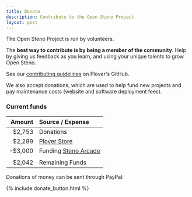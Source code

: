 ```yaml
---
title: Donate
description: Contribute to the Open Steno Project
layout: post
---
```


The Open Steno Project is run by volunteers.

The **best way to contribute is by being a member of the community**. Help by giving us feedback as you learn, and using your unique talents to grow Open Steno.

See our [contributing guidelines](https://github.com/openstenoproject/plover#contributing) on Plover's GitHub.

We also accept donations, which are used to help fund new projects and pay maintenance costs (website and software deployment fees).

### Current funds

| Amount |Source / Expense |
|-------:|:----------------|
| $2,753 | Donations       |
| $2,289 | [Plover Store](http://plover.deco-craft.com/) |
| -$3,000| Funding [Steno Arcade](http://store.steampowered.com/app/449000/Steno_Arcade/) |
|        |                 |
| $2,042 | Remaining Funds |

Donations of money can be sent through PayPal: 

{% include donate_button.html %}
